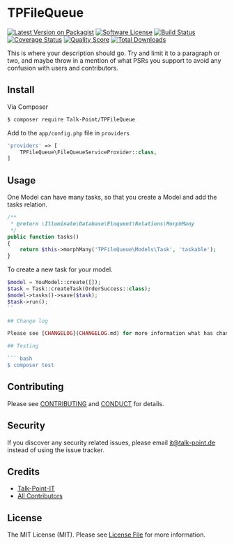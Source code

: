 # TPFileQueue

[![Latest Version on Packagist][ico-version]][link-packagist]
[![Software License][ico-license]](LICENSE.md)
[![Build Status][ico-travis]][link-travis]
[![Coverage Status][ico-scrutinizer]][link-scrutinizer]
[![Quality Score][ico-code-quality]][link-code-quality]
[![Total Downloads][ico-downloads]][link-downloads]

This is where your description should go. Try and limit it to a paragraph or two, and maybe throw in a mention of what
PSRs you support to avoid any confusion with users and contributors.

## Install

Via Composer

``` bash
$ composer require Talk-Point/TPFileQueue
```

Add to the `app/config.php` file in `providers`

```php
'providers' => [
    TPFileQueue\FileQueueServiceProvider::class,
]
```

## Usage

One Model can have many tasks, so that you create a Model and add the tasks relation.

``` php
/**
 * @return \Illuminate\Database\Eloquent\Relations\MorphMany
 */
public function tasks()
{
    return $this->morphMany('TPFileQueue\Models\Task', 'taskable');
}
```

To create a new task for your model.

```php
$model = YouModel::create([]);
$task = Task::createTask(OrderSuccess::class);
$model->tasks()->save($task);
$task->run();
``

## Change log

Please see [CHANGELOG](CHANGELOG.md) for more information what has changed recently.

## Testing

``` bash
$ composer test
```

## Contributing

Please see [CONTRIBUTING](CONTRIBUTING.md) and [CONDUCT](CONDUCT.md) for details.

## Security

If you discover any security related issues, please email it@talk-point.de instead of using the issue tracker.

## Credits

- [Talk-Point-IT][link-author]
- [All Contributors][link-contributors]

## License

The MIT License (MIT). Please see [License File](LICENSE.md) for more information.

[ico-version]: https://img.shields.io/packagist/v/Talk-Point/TPFileQueue.svg?style=flat-square
[ico-license]: https://img.shields.io/badge/license-MIT-brightgreen.svg?style=flat-square
[ico-travis]: https://img.shields.io/travis/Talk-Point/TPFileQueue/master.svg?style=flat-square
[ico-scrutinizer]: https://img.shields.io/scrutinizer/coverage/g/Talk-Point/TPFileQueue.svg?style=flat-square
[ico-code-quality]: https://img.shields.io/scrutinizer/g/Talk-Point/TPFileQueue.svg?style=flat-square
[ico-downloads]: https://img.shields.io/packagist/dt/Talk-Point/TPFileQueue.svg?style=flat-square

[link-packagist]: https://packagist.org/packages/Talk-Point/TPFileQueue
[link-travis]: https://travis-ci.org/Talk-Point/TPFileQueue
[link-scrutinizer]: https://scrutinizer-ci.com/g/Talk-Point/TPFileQueue/code-structure
[link-code-quality]: https://scrutinizer-ci.com/g/Talk-Point/TPFileQueue
[link-downloads]: https://packagist.org/packages/Talk-Point/TPFileQueue
[link-author]: https://github.com/Talk-Point
[link-contributors]: ../../contributors
